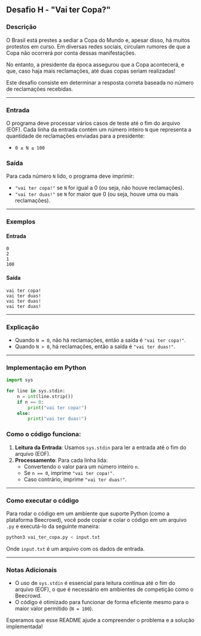 ## Desafio H - **"Vai ter Copa?"**

### Descrição
O Brasil está prestes a sediar a Copa do Mundo e, apesar disso, há muitos protestos em curso. Em diversas redes sociais, circulam rumores de que a Copa não ocorrerá por conta dessas manifestações.

No entanto, a presidente da época assegurou que a Copa acontecerá, e que, caso haja mais reclamações, até duas copas seriam realizadas!

Este desafio consiste em determinar a resposta correta baseada no número de reclamações recebidas.

---

### **Entrada**
O programa deve processar vários casos de teste até o fim do arquivo (EOF). Cada linha da entrada contém um número inteiro `N` que representa a quantidade de reclamações enviadas para a presidente:

- `0 ≤ N ≤ 100`

### **Saída**
Para cada número `N` lido, o programa deve imprimir:

- `"vai ter copa!"` se `N` for igual a 0 (ou seja, não houve reclamações).
- `"vai ter duas!"` se `N` for maior que 0 (ou seja, houve uma ou mais reclamações).

---

### **Exemplos**
#### Entrada
```
0
2
1
100
```

#### Saída
```
vai ter copa!
vai ter duas!
vai ter duas!
vai ter duas!
```

---

### **Explicação**
- Quando `N = 0`, não há reclamações, então a saída é `"vai ter copa!"`.
- Quando `N > 0`, há reclamações, então a saída é `"vai ter duas!"`.

---

### **Implementação em Python**

```python
import sys

for line in sys.stdin:
    n = int(line.strip())
    if n == 0:
        print("vai ter copa!")
    else:
        print("vai ter duas!")
```

### **Como o código funciona:**
1. **Leitura da Entrada**: Usamos `sys.stdin` para ler a entrada até o fim do arquivo (EOF).
2. **Processamento**: Para cada linha lida:
   - Convertendo o valor para um número inteiro `n`.
   - Se `n == 0`, imprime `"vai ter copa!"`.
   - Caso contrário, imprime `"vai ter duas!"`.

---

### **Como executar o código**
Para rodar o código em um ambiente que suporte Python (como a plataforma Beecrowd), você pode copiar e colar o código em um arquivo `.py` e executá-lo da seguinte maneira:

```bash
python3 vai_ter_copa.py < input.txt
```

Onde `input.txt` é um arquivo com os dados de entrada.

---

### **Notas Adicionais**
- O uso de `sys.stdin` é essencial para leitura contínua até o fim do arquivo (EOF), o que é necessário em ambientes de competição como o Beecrowd.
- O código é otimizado para funcionar de forma eficiente mesmo para o maior valor permitido (`N = 100`).

Esperamos que esse README ajude a compreender o problema e a solução implementada!

